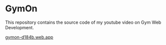 # GymOn
This repository contains the source code of my youtube video on Gym Web Development. 

[gymon-d184b.web.app](https://gymon-d184b.web.app/)
